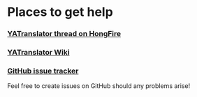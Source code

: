 # Places to get help

### [YATranslator thread on HongFire](http://www.hongfire.com/forum/forum/hentai-lair/hf-modding-translation/custom-maid-3d-2-mods/5813782-plugin-yat-yet-another-translator-1-4-1-0-subtitles)

### [YATranslator Wiki](https://github.com/denikson/CM3D2.YATranslator/wiki)

### [GitHub issue tracker](https://github.com/denikson/CM3D2.YATranslator/issues)

Feel free to create issues on GitHub should any problems arise!